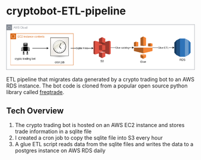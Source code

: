 # cryptobot-ETL-pipeline

![ETL pipeline diagram](https://github.com/jcw024/cryptobot-ETL-pipeline/blob/main/cryptobot%20pipeline.drawio.png)

ETL pipeline that migrates data generated by a crypto trading bot to an AWS RDS instance. The bot code is cloned from a popular open source python library called [freqtrade](https://github.com/freqtrade/freqtrade). 

## Tech Overview
1. The crypto trading bot is hosted on an AWS EC2 instance and stores trade information in a sqlite file
2. I created a cron job to copy the sqlite file into S3 every hour
3. A glue ETL script reads data from the sqlite files and writes the data to a postgres instance on AWS RDS daily
